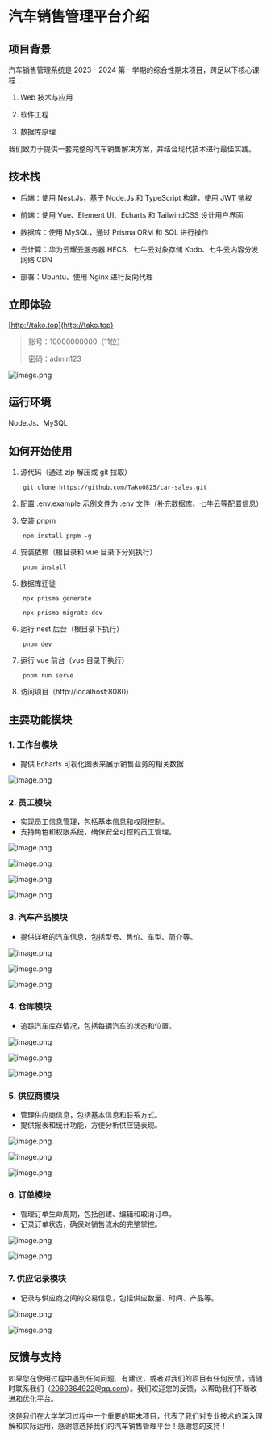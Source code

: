 # 汽车销售管理平台介绍

## 项目背景

汽车销售管理系统是 2023 - 2024 第一学期的综合性期末项目，跨足以下核心课程：

1. Web 技术与应用

2. 软件工程

3. 数据库原理

我们致力于提供一套完整的汽车销售解决方案，并结合现代技术进行最佳实践。

## 技术栈

- 后端：使用 Nest.Js，基于 Node.Js 和 TypeScript 构建，使用 JWT 鉴权

- 前端：使用 Vue、Element UI、Echarts 和 TailwindCSS 设计用户界面

- 数据库：使用 MySQL，通过 Prisma ORM 和 SQL 进行操作

- 云计算：华为云耀云服务器 HECS、七牛云对象存储 Kodo、七牛云内容分发网络 CDN

- 部署：Ubuntu、使用 Nginx 进行反向代理

## 立即体验

[http://tako.top](http://tako.top)

> 账号：10000000000（11位）
>
> 密码：admin123

![image.png](./image//img.png)

## 运行环境

Node.Js、MySQL

## 如何开始使用

1. 源代码（通过 zip 解压或 git 拉取）

```shell
    git clone https://github.com/Tako0825/car-sales.git
```

2. 配置 .env.example 示例文件为 .env 文件（补充数据库、七牛云等配置信息）

3. 安装 pnpm

```shell
    npm install pnpm -g
```

4. 安装依赖（根目录和 vue 目录下分别执行）

```shell
    pnpm install
```

5. 数据库迁徙


```shell
    npx prisma generate
```

```shell
    npx prisma migrate dev
```
6. 运行 nest 后台（根目录下执行）

```shell
    pnpm dev
```

7. 运行 vue 前台（vue 目录下执行）

```shell
    pnpm run serve
```

8. 访问项目（http://localhost:8080）

## 主要功能模块

### 1. 工作台模块

- 提供 Echarts 可视化图表来展示销售业务的相关数据


![image.png](./image/img_1.png)

### 2. 员工模块

- 实现员工信息管理，包括基本信息和权限控制。
- 支持角色和权限系统，确保安全可控的员工管理。


![image.png](./image/img_2.png)

![image.png](./image/img_3.png)

![image.png](./image/img_4.png)

![image.png](./image/img_5.png)


### 3. 汽车产品模块

- 提供详细的汽车信息，包括型号、售价、车型、简介等。

![image.png](./image/img_6.png)

![image.png](./image/img_7.png)

![image.png](./image/img_8.png)


### 4. 仓库模块

- 追踪汽车库存情况，包括每辆汽车的状态和位置。

![image.png](./image/img_9.png)

![image.png](./image/img_10.png)

![image.png](./image/img_11.png)

### 5. 供应商模块

- 管理供应商信息，包括基本信息和联系方式。
- 提供报表和统计功能，方便分析供应链表现。

![image.png](./image/img_12.png)

![image.png](./image/img_13.png)

![image.png](./image/img_14.png)

### 6. 订单模块

- 管理订单生命周期，包括创建、编辑和取消订单。
- 记录订单状态，确保对销售流水的完整掌控。

![image.png](./image/img_15.png)

![image.png](./image/img_16.png)

### 7. 供应记录模块

- 记录与供应商之间的交易信息，包括供应数量、时间、产品等。

![image.png](./image/img_19.png)

![image.png](./image/img_20.png)


## 反馈与支持

如果您在使用过程中遇到任何问题、有建议，或者对我们的项目有任何反馈，请随时联系我们（2060364922@qq.com）。我们欢迎您的反馈，以帮助我们不断改进和优化平台。

这是我们在大学学习过程中一个重要的期末项目，代表了我们对专业技术的深入理解和实际运用，感谢您选择我们的汽车销售管理平台！感谢您的支持！